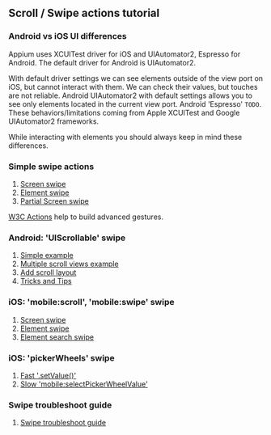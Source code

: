 ## Scroll / Swipe actions tutorial

### Android vs iOS UI differences

Appium uses XCUITest driver for iOS and UIAutomator2, Espresso for
Android. The default driver for Android is UIAutomator2.

With default driver settings we can see elements outside of the view
port on iOS, but cannot interact with them. We can check their values,
but touches are not reliable. Android UIAutomator2 with default settings
allows you to see only elements located in the current view port.
Android 'Espresso' `TODO`. These behaviors/limitations coming from Apple
XCUITest and Google UIAutomator2 frameworks.

While interacting with elements you should always keep in mind these
differences.

### Simple swipe actions

1. [Screen swipe](swipe/simple-screen.md)
2. [Element swipe](swipe/simple-element.md)
3. [Partial Screen swipe](swipe/simple-partial-screen.md)

[W3C Actions](https://appium.io/docs/en/commands/interactions/actions/)
help to build advanced gestures.


### Android: 'UIScrollable' swipe

1. [Simple example](swipe/android-simple.md)
2. [Multiple scroll views example](swipe/android-multiple.md)
3. [Add scroll layout](swipe/android-layout-direction.md)
4. [Tricks and Tips](swipe/android-tricks.md)

### iOS: 'mobile:scroll', 'mobile:swipe' swipe

1. [Screen swipe](swipe/ios-mobile-screen.md)
2. [Element swipe](swipe/ios-mobile-element.md)
3. [Element search swipe](swipe/ios-mobile-element-search.md)

### iOS: 'pickerWheels' swipe

1. [Fast '.setValue()'](swipe/ios-picker-wheels-set-value.md)
2. [Slow 'mobile:selectPickerWheelValue'](swipe/ios-picker-wheels-mobile.md)

### Swipe troubleshoot guide

1. [Swipe troubleshoot guide](swipe/swipe-troubleshoot-guide.md)
